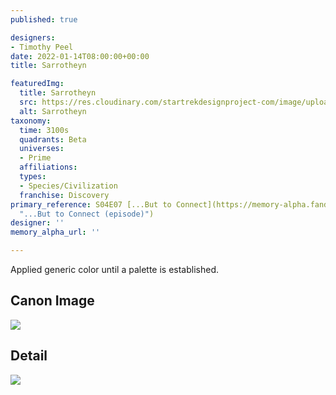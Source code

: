 ```yaml
---
published: true

designers:
- Timothy Peel
date: 2022-01-14T08:00:00+00:00
title: Sarrotheyn

featuredImg:
  title: Sarrotheyn
  src: https://res.cloudinary.com/startrekdesignproject-com/image/upload/v1642196327/Sarrotheyn.png
  alt: Sarrotheyn
taxonomy:
  time: 3100s
  quadrants: Beta
  universes:
  - Prime
  affiliations:
  types:
  - Species/Civilization
  franchise: Discovery
primary_reference: S04E07 [...But to Connect](https://memory-alpha.fandom.com/wiki/...But_to_Connect_(episode)
  "...But to Connect (episode)")
designer: ''
memory_alpha_url: ''

---
```

Applied generic color until a palette is established.

## Canon Image

![](https://res.cloudinary.com/startrekdesignproject-com/image/upload/v1641508114/WhoaSet_DSC-4x7.jpg)

## Detail

![](https://res.cloudinary.com/startrekdesignproject-com/image/upload/v1641508114/Whoa1.jpg)